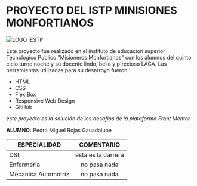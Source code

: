 # PROYECTO DEL ISTP MINISIONES MONFORTIANOS
![LOGO IESTP](https://encrypted-tbn0.gstatic.com/images?q=tbn:ANd9GcRO8Wx0iadRfSfOAfCtRqFrr__awU3VPchjKDPfRF6UMg&s)


Este proyecto fue realizado en el instituto de educacion superior Tecnologico Publico "Misioneros Monfortianos"
con los alumnos del quinto ciclo turno noche y su docente lindo, bello y p´recioso LAGA.
Las herramientas utilizadas  para su desarroyo fueron :
* HTML
* CSS
* Flex Box
* Responsive Web Design
* GitHub

_este proyecto es la solución de los desafios de la plataforma Front Mentor_

**ALUMNO:** Pedro Miguel Rojas Gauadalupe

| ESPECIALIDAD | COMENTARIO |
| ------------- |:-------------:|
|DSI     | esta es la carrera   |
Enfermería     | no pasa nada     |
| Mecanica Automotriz   | no pasa nada  |
